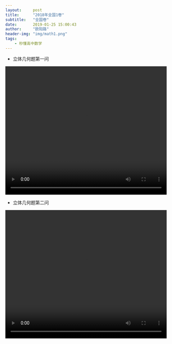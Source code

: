 ```yaml
---
layout:     post
title:      "2018年全国1卷"
subtitle:   "全国卷"
date:       2019-01-25 15:00:43
author:     "欧阳路"
header-img: "img/math1.png"
tags:
    - 秒懂高中数学
---
```


<style type="text/css">
    .video {
      width:100%;
      height: 400px;
    }
</style>

- 立体几何题第一问
<video class="video" loop controls="" preload="preload" >
    <source src="https://b.bdstatic.com/file4_1548550785.mp4" type="video/mp4">
</video>

- 立体几何题第二问
<video class="video" loop controls="" preload="preload" >
    <source src="https://b.bdstatic.com/file1_1548550785.mp4" type="video/mp4">
</video>


